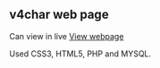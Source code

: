 ## v4char web page

Can view in live [View webpage](http://v4char.com)


Used CSS3, HTML5, PHP and MYSQL.
